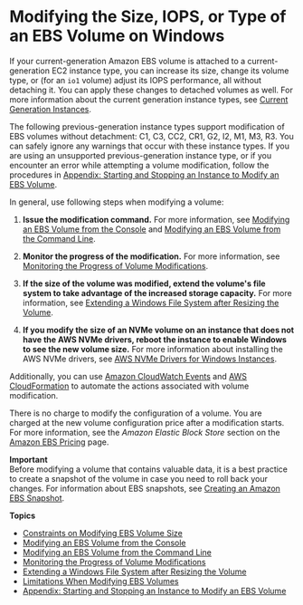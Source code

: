 # Modifying the Size, IOPS, or Type of an EBS Volume on Windows<a name="ebs-modify-volume"></a>

If your current\-generation Amazon EBS volume is attached to a current\-generation EC2 instance type, you can increase its size, change its volume type, or \(for an `io1` volume\) adjust its IOPS performance, all without detaching it\. You can apply these changes to detached volumes as well\. For more information about the current generation instance types, see [Current Generation Instances](http://docs.aws.amazon.com/AWSEC2/latest/UserGuide/instance-types.html#current-gen-instances)\.

The following previous\-generation instance types support modification of EBS volumes without detachment: C1, C3, CC2, CR1, G2, I2, M1, M3, R3\. You can safely ignore any warnings that occur with these instance types\. If you are using an unsupported previous\-generation instance type, or if you encounter an error while attempting a volume modification, follow the procedures in [Appendix: Starting and Stopping an Instance to Modify an EBS Volume](stop-start.md)\.

In general, use following steps when modifying a volume:

1. **Issue the modification command\.** For more information, see [Modifying an EBS Volume from the Console](console-modify.md) and [Modifying an EBS Volume from the Command Line](cli-modify.md)\.

1. **Monitor the progress of the modification\.** For more information, see [Monitoring the Progress of Volume Modifications](monitoring_mods.md)\.

1. **If the size of the volume was modified, extend the volume's file system to take advantage of the increased storage capacity\.** For more information, see [Extending a Windows File System after Resizing the Volume](recognize-expanded-volume-windows.md)\.

1. **If you modify the size of an NVMe volume on an instance that does not have the AWS NVMe drivers, reboot the instance to enable Windows to see the new volume size\.** For more information about installing the AWS NVMe drivers, see [AWS NVMe Drivers for Windows Instances](aws-nvme-drivers.md)\.

Additionally, you can use [Amazon CloudWatch Events](http://docs.aws.amazon.com/AmazonCloudWatch/latest/events/) and [AWS CloudFormation](http://docs.aws.amazon.com/AWSCloudFormation/latest/UserGuide/) to automate the actions associated with volume modification\.

There is no charge to modify the configuration of a volume\. You are charged at the new volume configuration price after a modification starts\. For more information, see the *Amazon Elastic Block Store* section on the [Amazon EBS Pricing](https://aws.amazon.com/ebs/pricing) page\.

**Important**  
Before modifying a volume that contains valuable data, it is a best practice to create a snapshot of the volume in case you need to roll back your changes\. For information about EBS snapshots, see [Creating an Amazon EBS Snapshot](http://docs.aws.amazon.com/AWSEC2/latest/UserGuide/ebs-creating-snapshot.html)\.

**Topics**
+ [Constraints on Modifying EBS Volume Size](volume_constraints.md)
+ [Modifying an EBS Volume from the Console](console-modify.md)
+ [Modifying an EBS Volume from the Command Line](cli-modify.md)
+ [Monitoring the Progress of Volume Modifications](monitoring_mods.md)
+ [Extending a Windows File System after Resizing the Volume](recognize-expanded-volume-windows.md)
+ [Limitations When Modifying EBS Volumes](limitations.md)
+ [Appendix: Starting and Stopping an Instance to Modify an EBS Volume](stop-start.md)